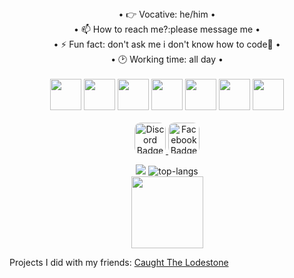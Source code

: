 <div align="center">
<a>
• 👉 Vocative: he/him •<br>• 📫 How to reach me?:please message me •<br>• ⚡ Fun fact: don't ask me i don't know how to code🐧 •<br>• 🕑 Working time: all day •<br>
</a>
<br>
  <img src="php.png" height=50px/>
  <img src="c++.png" height=50px/>
  <img src="java.png" height=50px/>
  <img src="python.png" height=50px/>
  <img src="html.png" height= 50px/>
  <img src="js.png" height=50px/>
  <img src="css.png" height=50px/>
  <br>
  <br>
<a href="https://discord.com/invite/rFPWq8fV">
  <img class="rounded-pill" src="Discord.png" alt="Discord Badge" height=50px style="border-radius: 10px;"/>
  </a>
<a class="rounded-pill" href="https://www.facebook.com/profile.php?id=61555336191287&mibextid=ZbWKwL">
  <img src="Facebook.png" alt="Facebook Badge" height=50px style="border-radius: 10px;"/>
</a>

![](https://github-readme-stats.vercel.app/api?username=LootSpace369&include_all_commits=true&count_private=true&hide=stars&show_icons=true&hide_rank=true&include_all_commits=true&line_height=28&title_color=white&text_color=0C5851&icon_color=0C5851&bg_color=100,FC466B,3F5EFB&hide_border=true&cache_seconds=14400&locale=en&border_radius=15&card_width=300)
<img src="https://github-readme-stats.vercel.app/api/top-langs/?username=LootSpace369&layout=compact&title_color=white&text_color=0C5851&icon_color=0C5851&bg_color=20,3F5EFB,FC466B&hide_border=true&border_radius=15" alt="top-langs"/>
<br>
<img src="https://github-profile-trophy.vercel.app/?username=LootSpace369&title_color=0C5851&theme=algolia&hide_border=true&border_radius=15" height=115px/>
</div>
Projects I did with my friends:
<a href="https://github.com/lenlenlL6/Caught-The-Lodestone">Caught The Lodestone</a>

<!---
LootSpace369/LootSpace369 is a ✨ special ✨ repository because its `README.md` (this file) appears on your GitHub profile.
You can click the Preview link to take a look at your changes.
--->

